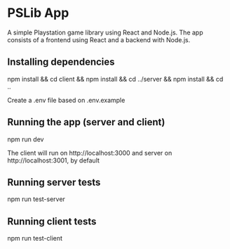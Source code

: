 # PSLib App
A simple Playstation game library using React and Node.js.
The app consists of a frontend using React and a backend with Node.js.

## Installing dependencies
npm install && cd client && npm install && cd ../server && npm install && cd ..

Create a .env file based on .env.example

## Running the app (server and client)
npm run dev

The client will run on http://localhost:3000 and server on http://localhost:3001, by default

## Running server tests
npm run test-server

## Running client tests
npm run test-client
